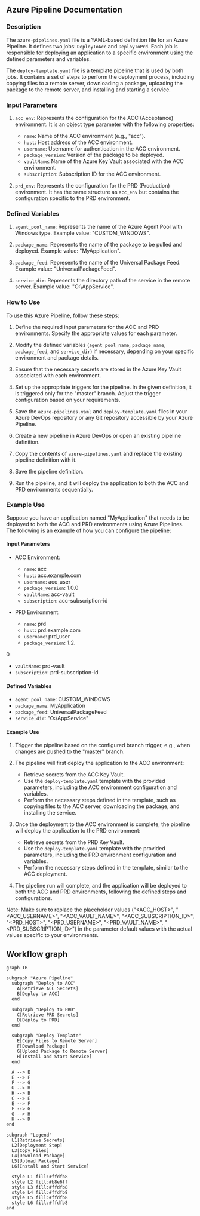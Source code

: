 ## Azure Pipeline Documentation

### Description
The `azure-pipelines.yaml` file is a YAML-based definition file for an Azure Pipeline. It defines two jobs: `DeployToAcc` and `DeployToPrd`. Each job is responsible for deploying an application to a specific environment using the defined parameters and variables.

The `deploy-template.yaml` file is a template pipeline that is used by both jobs. It contains a set of steps to perform the deployment process, including copying files to a remote server, downloading a package, uploading the package to the remote server, and installing and starting a service.

### Input Parameters
1. `acc_env`: Represents the configuration for the ACC (Acceptance) environment. It is an object type parameter with the following properties:
   - `name`: Name of the ACC environment (e.g., "acc").
   - `host`: Host address of the ACC environment.
   - `username`: Username for authentication in the ACC environment.
   - `package_version`: Version of the package to be deployed.
   - `vaultName`: Name of the Azure Key Vault associated with the ACC environment.
   - `subscription`: Subscription ID for the ACC environment.

2. `prd_env`: Represents the configuration for the PRD (Production) environment. It has the same structure as `acc_env` but contains the configuration specific to the PRD environment.

### Defined Variables
1. `agent_pool_name`: Represents the name of the Azure Agent Pool with Windows type. Example value: "CUSTOM_WINDOWS".

2. `package_name`: Represents the name of the package to be pulled and deployed. Example value: "MyApplication".

3. `package_feed`: Represents the name of the Universal Package Feed. Example value: "UniversalPackageFeed".

4. `service_dir`: Represents the directory path of the service in the remote server. Example value: "O:\AppService\".

### How to Use
To use this Azure Pipeline, follow these steps:

1. Define the required input parameters for the ACC and PRD environments. Specify the appropriate values for each parameter.

2. Modify the defined variables (`agent_pool_name`, `package_name`, `package_feed`, and `service_dir`) if necessary, depending on your specific environment and package details.

3. Ensure that the necessary secrets are stored in the Azure Key Vault associated with each environment.

4. Set up the appropriate triggers for the pipeline. In the given definition, it is triggered only for the "master" branch. Adjust the trigger configuration based on your requirements.

5. Save the `azure-pipelines.yaml` and `deploy-template.yaml` files in your Azure DevOps repository or any Git repository accessible by your Azure Pipeline.

6. Create a new pipeline in Azure DevOps or open an existing pipeline definition.

7. Copy the contents of `azure-pipelines.yaml` and replace the existing pipeline definition with it.

8. Save the pipeline definition.

9. Run the pipeline, and it will deploy the application to both the ACC and PRD environments sequentially.

### Example Use
Suppose you have an application named "MyApplication" that needs to be deployed to both the ACC and PRD environments using Azure Pipelines. The following is an example of how you can configure the pipeline:

#### Input Parameters
- ACC Environment:
  - `name`: acc
  - `host`: acc.example.com
  - `username`: acc_user
  - `package_version`: 1.0.0
  - `vaultName`: acc-vault
  - `subscription`: acc-subscription-id

- PRD Environment:
  - `name`: prd
  - `host`: prd.example.com
  - `username`: prd_user
  - `package_version`: 1.2.

0
  - `vaultName`: prd-vault
  - `subscription`: prd-subscription-id

#### Defined Variables
- `agent_pool_name`: CUSTOM_WINDOWS
- `package_name`: MyApplication
- `package_feed`: UniversalPackageFeed
- `service_dir`: "O:\AppService\"

#### Example Use
1. Trigger the pipeline based on the configured branch trigger, e.g., when changes are pushed to the "master" branch.

2. The pipeline will first deploy the application to the ACC environment:
   - Retrieve secrets from the ACC Key Vault.
   - Use the `deploy-template.yaml` template with the provided parameters, including the ACC environment configuration and variables.
   - Perform the necessary steps defined in the template, such as copying files to the ACC server, downloading the package, and installing the service.

3. Once the deployment to the ACC environment is complete, the pipeline will deploy the application to the PRD environment:
   - Retrieve secrets from the PRD Key Vault.
   - Use the `deploy-template.yaml` template with the provided parameters, including the PRD environment configuration and variables.
   - Perform the necessary steps defined in the template, similar to the ACC deployment.

4. The pipeline run will complete, and the application will be deployed to both the ACC and PRD environments, following the defined steps and configurations.

Note: Make sure to replace the placeholder values ("<ACC_HOST>", "<ACC_USERNAME>", "<ACC_VAULT_NAME>", "<ACC_SUBSCRIPTION_ID>", "<PRD_HOST>", "<PRD_USERNAME>", "<PRD_VAULT_NAME>", "<PRD_SUBSCRIPTION_ID>") in the parameter default values with the actual values specific to your environments.

## Workflow graph

```mermaid
graph TB

subgraph "Azure Pipeline"
  subgraph "Deploy to ACC"
    A[Retrieve ACC Secrets]
    B[Deploy to ACC]
  end

  subgraph "Deploy to PRD"
    C[Retrieve PRD Secrets]
    D[Deploy to PRD]
  end

  subgraph "Deploy Template"
    E[Copy Files to Remote Server]
    F[Download Package]
    G[Upload Package to Remote Server]
    H[Install and Start Service]
  end

  A --> E
  E --> F
  F --> G
  G --> H
  H --> B
  C --> E
  E --> F
  F --> G
  G --> H
  H --> D
end

subgraph "Legend"
  L1[Retrieve Secrets]
  L2[Deployment Step]
  L3[Copy Files]
  L4[Download Package]
  L5[Upload Package]
  L6[Install and Start Service]

  style L1 fill:#ffdfb8
  style L2 fill:#b8e6ff
  style L3 fill:#ffdfb8
  style L4 fill:#ffdfb8
  style L5 fill:#ffdfb8
  style L6 fill:#ffdfb8
end



```
